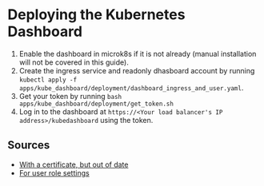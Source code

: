 # Deploying the Kubernetes Dashboard

1. Enable the dashboard in microk8s if it is not already (manual installation will not be covered in this guide).
2. Create the ingress service and readonly dhasboard account by running `kubectl apply -f apps/kube_dashboard/deployment/dashboard_ingress_and_user.yaml`.
3. Get your token by running `bash apps/kube_dashboard/deployment/get_token.sh`
4. Log in to the dashboard at `https://<Your load balancer's IP address>/kubedashboard` using the token.

## Sources

* [With a certificate, but out of date](https://jonathangazeley.com/2020/09/16/exposing-the-kubernetes-dashboard-with-an-ingress/)
* [For user role settings](https://blog.kube-mesh.io/read-only-kubernetes-dashboard/)